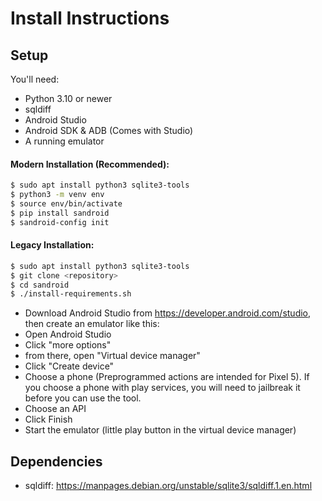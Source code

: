 # Install Instructions
## Setup
You'll need:
- Python 3.10 or newer
- sqldiff
- Android Studio
- Android SDK & ADB (Comes with Studio)
- A running emulator

#### Modern Installation (Recommended):
```bash
$ sudo apt install python3 sqlite3-tools
$ python3 -m venv env
$ source env/bin/activate
$ pip install sandroid
$ sandroid-config init
```

#### Legacy Installation:
```bash
$ sudo apt install python3 sqlite3-tools
$ git clone <repository>
$ cd sandroid
$ ./install-requirements.sh
```
- Download Android Studio from https://developer.android.com/studio, then create an emulator like this:
- Open Android Studio
- Click "more options"
- from there, open "Virtual device manager"
- Click "Create device"
- Choose a phone (Preprogrammed actions are intended for Pixel 5). If you choose a phone with play services, you will need to jailbreak it before you can use the tool.
- Choose an API
- Click Finish
- Start the emulator (little play button in the virtual device manager)


## Dependencies
- sqldiff: https://manpages.debian.org/unstable/sqlite3/sqldiff.1.en.html
